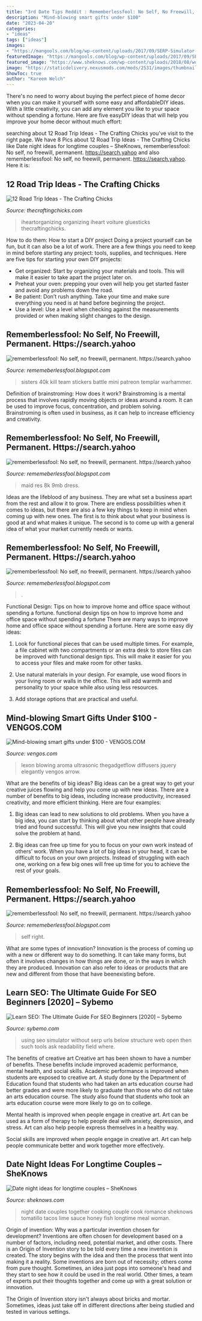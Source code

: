 ```yaml
---
title: "3rd Date Tips Reddit : Rememberlessfool: No Self, No Freewill, Permanent. Https://search.yahoo"
description: "Mind-blowing smart gifts under $100"
date: "2023-04-20"
categories:
- "ideas"
tags: ["ideas"]
images:
- "https://mangools.com/blog/wp-content/uploads/2017/09/SERP-Simulator-Free-Snippet-Preview-Tool-Mangools.png"
featuredImage: "https://mangools.com/blog/wp-content/uploads/2017/09/SERP-Simulator-Free-Snippet-Preview-Tool-Mangools.png"
featured_image: "https://www.sheknows.com/wp-content/uploads/2018/08/woman-cooking-meal-for-date-night_dckw18.jpeg"
image: "https://staticdelivery.nexusmods.com/mods/2531/images/thumbnails/1347/1347-1560953783-887121256.jpeg"
ShowToc: true
author: "Kareem Welch"
---
```



There's no need to worry about buying the perfect piece of home decor when you can make it yourself with some easy and affordableDIY ideas. With a little creativity, you can add any element you like to your space without spending a fortune. Here are five easyDIY ideas that will help you improve your home decor without much effort: 

	

		
searching about 12 Road Trip Ideas - The Crafting Chicks you've visit to the right page. We have 8 Pics about 12 Road Trip Ideas - The Crafting Chicks like Date night ideas for longtime couples – SheKnows, rememberlessfool: No self, no freewill, permanent. https://search.yahoo and also rememberlessfool: No self, no freewill, permanent. https://search.yahoo. Here it is:
		
    
## 12 Road Trip Ideas - The Crafting Chicks

<img loading=lazy src="https://thecraftingchicks.com/wp-content/uploads/2014/05/Untitled-2.jpg" onerror="this.onerror=null;this.src='https://tse3.mm.bing.net/th?id=OIP.NaSzHYsJK0Y9gQf4MEnL4QHaJ7&amp;pid=15.1';" alt="12 Road Trip Ideas - The Crafting Chicks">

_Source: thecraftingchicks.com_

>iheartorganizing organizing iheart voiture gluesticks thecraftingchicks. 

	

How to do them: How to start a DIY project
Doing a project yourself can be fun, but it can also be a lot of work. There are a few things you need to keep in mind before starting any project: tools, supplies, and techniques. Here are five tips for starting your own DIY projects: 
- Get organized: Start by organizing your materials and tools. This will make it easier to take apart the project later on. 
- Preheat your oven: prepping your oven will help you get started faster and avoid any problems down the road. 
- Be patient: Don’t rush anything. Take your time and make sure everything you need is at hand before beginning the project. 
- Use a level: Use a level when checking against the measurements provided or when making slight changes to the design.

    
## Rememberlessfool: No Self, No Freewill, Permanent. Https://search.yahoo

<img loading=lazy src="https://cascade.madmimi.com/bulk_images/7943548/Primaris-smooth-patreon20191104-31990-1vzzqm7.jpg?1572872561" onerror="this.onerror=null;this.src='https://tse1.mm.bing.net/th?id=OIP.fCzK9PU-u-yW2Skl03npbAHaEp&amp;pid=15.1';" alt="rememberlessfool: No self, no freewill, permanent. https://search.yahoo">

_Source: rememeberlessfool.blogspot.com_

>sisters 40k kill team stickers battle mini patreon templar warhammer. 

	

Definition of brainstroming: How does it work?
Brainstroming is a mental process that involves rapidly moving objects or ideas around a room. It can be used to improve focus, concentration, and problem solving. Brainstroming is often used in business, as it can help to increase efficiency and creativity.

    
## Rememberlessfool: No Self, No Freewill, Permanent. Https://search.yahoo

<img loading=lazy src="https://staticdelivery.nexusmods.com/mods/2531/images/thumbnails/1347/1347-1560953783-887121256.jpeg" onerror="this.onerror=null;this.src='https://tse2.mm.bing.net/th?id=OIP.f_f6vNh0_HpaNYhJAzW-GAAAAA&amp;pid=15.1';" alt="rememberlessfool: No self, no freewill, permanent. https://search.yahoo">

_Source: rememeberlessfool.blogspot.com_

>maid res 8k 9mb dress. 

	

Ideas are the lifeblood of any business. They are what set a business apart from the rest and allow it to grow. There are endless possibilities when it comes to ideas, but there are also a few key things to keep in mind when coming up with new ones. The first is to think about what your business is good at and what makes it unique. The second is to come up with a general idea of what your market currently needs or wants.

    
## Rememberlessfool: No Self, No Freewill, Permanent. Https://search.yahoo

<img loading=lazy src="https://1.bp.blogspot.com/-9AeZKkbfZfM/Xktc5PTDcGI/AAAAAAAAdAQ/VPSEFE-4HzUZgDVVfipL0W0PR61mboTKACLcBGAsYHQ/s1600/Untitled610.png" onerror="this.onerror=null;this.src='https://tse2.mm.bing.net/th?id=OIP.-Wr393mByS6vkCWroMu9jgHaEK&amp;pid=15.1';" alt="rememberlessfool: No self, no freewill, permanent. https://search.yahoo">

_Source: rememeberlessfool.blogspot.com_

>. 

	

Functional Design: Tips on how to improve home and office space without spending a fortune.
functional design tips on how to improve home and office space without spending a fortune
There are many ways to improve home and office space without spending a fortune. Here are some easy diy ideas:

1. Look for functional pieces that can be used multiple times. For example, a file cabinet with two compartments or an extra desk to store files can be improved with functional design tips. This will make it easier for you to access your files and make room for other tasks.

2. Use natural materials in your design. For example, use wood floors in your living room or walls in the office. This will add warmth and personality to your space while also using less resources.

3. Add storage options that are practical and useful.

    
## Mind-blowing Smart Gifts Under $100 - VENGOS.COM

<img loading=lazy src="https://thegadgetflow.com/wp-content/uploads/2020/10/Mind-blowing-smart-gifts-under-100.jpg" onerror="this.onerror=null;this.src='https://tse2.mm.bing.net/th?id=OIP.el318Ltw076XvbduL8aHBAHaEK&amp;pid=15.1';" alt="Mind-blowing smart gifts under $100 - VENGOS.COM">

_Source: vengos.com_

>lexon blowing aroma ultrasonic thegadgetflow diffusers jquery elegantly vengos arrow. 

	

What are the benefits of big ideas?
Big ideas can be a great way to get your creative juices flowing and help you come up with new ideas. There are a number of benefits to big ideas, including increase productivity, increased creativity, and more efficient thinking. Here are four examples:
1. Big ideas can lead to new solutions to old problems. When you have a big idea, you can start by thinking about what other people have already tried and found successful. This will give you new insights that could solve the problem at hand.

2. Big ideas can free up time for you to focus on your own work instead of others’ work. When you have a lot of big ideas in your head, it can be difficult to focus on your own projects. Instead of struggling with each one, working on a few big ones will free up time for you to achieve the rest of your goals.

    
## Rememberlessfool: No Self, No Freewill, Permanent. Https://search.yahoo

<img loading=lazy src="https://1.bp.blogspot.com/-OfcYCldj_fo/XkYH1x4TlaI/AAAAAAAAcsw/IDY6d0rYxogrn_FngfDP7TzWtPHiI5f_QCLcBGAsYHQ/s1600/Untitled439.png" onerror="this.onerror=null;this.src='https://tse4.mm.bing.net/th?id=OIP.OgMWNQG7pK7PkFSZhdbeZAHaEK&amp;pid=15.1';" alt="rememberlessfool: No self, no freewill, permanent. https://search.yahoo">

_Source: rememeberlessfool.blogspot.com_

>self right. 

	

What are some types of innovation?
Innovation is the process of coming up with a new or different way to do something. It can take many forms, but often it involves changes in how things are done, or in the ways in which they are produced. Innovation can also refer to ideas or products that are new and different from those that have beenexisting before.

    
## Learn SEO: The Ultimate Guide For SEO Beginners [2020] – Sybemo

<img loading=lazy src="https://mangools.com/blog/wp-content/uploads/2017/09/SERP-Simulator-Free-Snippet-Preview-Tool-Mangools.png" onerror="this.onerror=null;this.src='https://tse2.mm.bing.net/th?id=OIP._-f9WzTRfqNeXeZL0HtnVQHaDq&amp;pid=15.1';" alt="Learn SEO: The Ultimate Guide For SEO Beginners [2020] – Sybemo">

_Source: sybemo.com_

>using seo simulator without serp urls below structure web open then such tools ask readability field where. 

	

The benefits of creative art
Creative art has been shown to have a number of benefits. These benefits include improved academic performance, mental health, and social skills.
Academic performance is improved when students are exposed to creative art. A study done by the Department of Education found that students who had taken an arts education course had better grades and were more likely to graduate than those who did not take an arts education course. The study also found that students who took an arts education course were more likely to go on to college.

Mental health is improved when people engage in creative art. Art can be used as a form of therapy to help people deal with anxiety, depression, and stress. Art can also help people express themselves in a healthy way.

Social skills are improved when people engage in creative art. Art can help people communicate better and work together more effectively.

    
## Date Night Ideas For Longtime Couples – SheKnows

<img loading=lazy src="https://www.sheknows.com/wp-content/uploads/2018/08/woman-cooking-meal-for-date-night_dckw18.jpeg" onerror="this.onerror=null;this.src='https://tse4.mm.bing.net/th?id=OIP.Ggmi2TmkbgjsXh-w90EbYgHaE7&amp;pid=15.1';" alt="Date night ideas for longtime couples – SheKnows">

_Source: sheknows.com_

>night date couples together cooking couple cook romance sheknows tomatillo tacos lime sauce honey fish longtime meal woman. 

	

Origin of invention: Why was a particular invention chosen for development?
Inventions are often chosen for development based on a number of factors, including need, potential market, and other costs. There is an Origin of Invention story to be told every time a new invention is created. The story begins with the idea and then the process that went into making it a reality. 
Some inventions are born out of necessity; others come from pure thought. Sometimes, an idea just pops into someone's head and they start to see how it could be used in the real world. Other times, a team of experts put their thoughts together and come up with a great solution or innovation. 

The Origin of Invention story isn't always about bricks and mortar. Sometimes, ideas just take off in different directions after being studied and tested in various settings.

